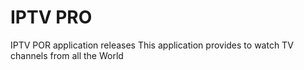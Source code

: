 # IPTV PRO
IPTV POR application releases
This application provides to watch TV channels from all the World
